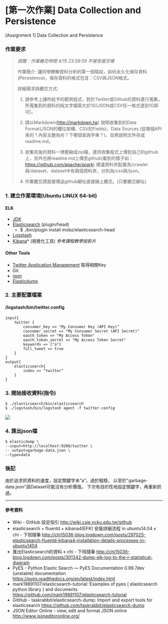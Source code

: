 [第一次作業] Data Collection and Persistence
===
[Assignment 1] Data Collection and Persistence


### 作業要求
>*提醒：作業繳交時間 4/15 23:59:59 不接受遲交喔*
>
>作業簡介: 讓同學瞭解資料分析的第一個階段，如何永久化保存資料(Persistence)，保存資料的格式包含：CSV與JSON格式。
>
>詳細需求與繳交方式: 
>
>1. 請參考上課所給予的範例程式，對於Twitter或Github的資料進行蒐集，所蒐集到的資料的純文字檔需大於1G(JSON或CSV任一格式達到1G即可)。
>
>2. 請以Markdown(http://markdown.tw) 說明收集到的Data Format(JSON的欄位架構、CSV的Fields)、Data Sources (從哪個API來的？內容主題為何？下哪個查詢字串？)，並將說明文件存成readme.md。
>
>3. 收集完後的資料一律壓縮成zip檔，連同收集程式上傳到自己的github上，另外也將readme.md上傳至github(看到的樣子如：https://github.com/apache/spark) 建議資料夾配置為/crawler與/dataset，dataset中有兩個資料夾，分別為/csv與/json。
>
>4. 作業繳交請直接傳送github網址直接線上繳交。(只要繳交網址)

### 1. 建立作業環境(Ubuntu LINUX 64-bit)
#### ELK
+ [JDK](http://www.oracle.com/technetwork/java/javase/downloads/jdk8-downloads-2133151.html)
+ [Elasticsearch](https://www.elastic.co/downloads/elasticsearch) (plugin/head)
	+ $ ./bin/plugin install mobz/elasticsearch-head 
+ [Logstash](https://www.elastic.co/downloads/logstash)
+ [Kibana](https://www.elastic.co/downloads/kibana)* (視覺化工具)
*參考課程教學投影片*

#### Other Tools
+ [Twitter Application Management](https://apps.twitter.com/) 取得相關Key
+ Git
+ [npm](https://github.com/npm/npm)
+ [Elasticdump](https://github.com/taskrabbit/elasticsearch-dump/)

### 2. 主要配置檔案
#### /logstash/bin/twitter.config
```shell=
input{
	twitter {
	    consumer_key => "My Consumer Key (API Key)"
	    consumer_secret => "My Consumer Secret (API Secret)"
	    oauth_token => "My Access Token"
	    oauth_token_secret => "My Access Token Secret"
	    keywords => ["a"]
	    full_tweet => true
	}
}
output{
	elasticsearch{
	    index => "twitter"
	}
}

```
### 3. 開始接收資料(指令)
```shell
$ ./elasticsearch/bin/elasticsearch
$ ./logstash/bin/logstash agent -f twitter.config
```
![](http://i.imgur.com/HdVD16y.png)

### 4. 匯出json檔
```shell
$ elasticdump \
--input=http://localhost:9200/twitter \
-- output=garbage-data.json \
--type=data
```

### 後記
由於追求抓資料的速度，設定關鍵字未“a”，過於粗糙，
以至於"garbage-data.json"該Dataset可能沒有分析價值。
下次有目的性地設定關鍵字，再重新抓過。


--------------

#### 參考資料
+ Wiki - GitHub 設定指引 http://wiki.csie.ncku.edu.tw/github
+ elasticsearch + fluentd + kibana4(EFK) 安裝詳細流程 in ubuntu14.04 « chi - 下班隨筆
http://chi15036-blog.logdown.com/posts/297025-elasticsearch-fluentd-kibana4-installation-details-processes-in-ubuntu1404
+ 匯出Elasticsearch的資料 « chi - 下班隨筆
http://chi15036-blog.logdown.com/posts/301342-dump-elk-log-to-the-r-statistical-diagram
+ PyES - Python Elastic Search — PyES Documentation 0.99.7dev (unstable) documentation
https://pyes.readthedocs.org/en/latest/index.html
+ mark19891107/elasticsearch-tutorial: Examples of pyes ( elasticsearch python library ) and documents
https://github.com/mark19891107/elasticsearch-tutorial
+ GitHub - taskrabbit/elasticsearch-dump: Import and export tools for elasticsearch
https://github.com/taskrabbit/elasticsearch-dump
+ JSON Editor Online - view, edit and format JSON online
http://www.jsoneditoronline.org/
